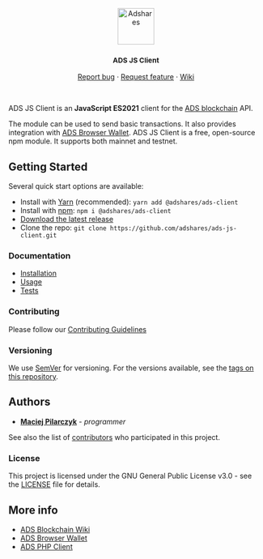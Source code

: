<p align="center">
  <a href="https://adshares.net/">
    <img src="https://adshares.net/logos/ads.svg" alt="Adshares" width=72 height=72>
  </a>
  <h3 align="center"><small>ADS JS Client</small></h3>
  <p align="center">
    <a href="https://github.com/adshares/ads-js-client/issues/new?template=bug_report.md&labels=Bug">Report bug</a>
    ·
    <a href="https://github.com/adshares/ads-js-client/issues/new?template=feature_request.md&labels=New%20Feature">Request feature</a>
    ·
    <a href="https://github.com/adshares/ads-js-client/wiki">Wiki</a>
  </p>
</p>

<br>

ADS JS Client is an **JavaScript ES2021** client for the [ADS blockchain](https://github.com/adshares/ads) API.

The module can be used to send basic transactions. It also provides integration with [ADS Browser Wallet](https://github.com/adshares/ads-browser-wallet).
ADS JS Client is a free, open-source npm module. It supports both mainnet and testnet.

## Getting Started

Several quick start options are available:

- Install with [Yarn](https://yarnpkg.com/) (recommended): `yarn add @adshares/ads-client`
- Install with [npm](https://www.npmjs.com/): `npm i @adshares/ads-client`
- [Download the latest release](https://github.com/adshares/ads-js-client/releases/latest)
- Clone the repo: `git clone https://github.com/adshares/ads-js-client.git`

### Documentation

- [Installation](https://github.com/adshares/ads-js-client/wiki#installation)
- [Usage](https://github.com/adshares/ads-js-client/wiki#usage)
- [Tests](https://github.com/adshares/ads-js-client/wiki#tests)

### Contributing

Please follow our [Contributing Guidelines](docs/CONTRIBUTING.md)

### Versioning

We use [SemVer](http://semver.org/) for versioning. For the versions available, see the [tags on this repository](https://github.com/adshares/ads-js-client/tags). 

## Authors

- **[Maciej Pilarczyk](https://github.com/m-pilarczyk)** - _programmer_

See also the list of [contributors](https://github.com/adshares/ads-js-client/contributors) who participated in this project.

### License

This project is licensed under the GNU General Public License v3.0 - see the [LICENSE](LICENSE) file for details.

## More info

- [ADS Blockchain Wiki](https://github.com/adshares/ads/wiki)
- [ADS Browser Wallet](https://github.com/adshares/ads-browser-wallet)
- [ADS PHP Client](https://github.com/adshares/ads-php-client)
